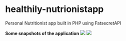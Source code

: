 # healthily-nutrionistapp
Personal Nutritionist app built in PHP using FatsecretAPI

**Some snapshots of the application**
 ![](https://user-images.githubusercontent.com/29385192/40198975-a84106a0-5a35-11e8-8ca0-b4d37047e083.jpg)
 ![](https://user-images.githubusercontent.com/29385192/40198976-a881d248-5a35-11e8-947f-b72ce491daf9.jpg)


